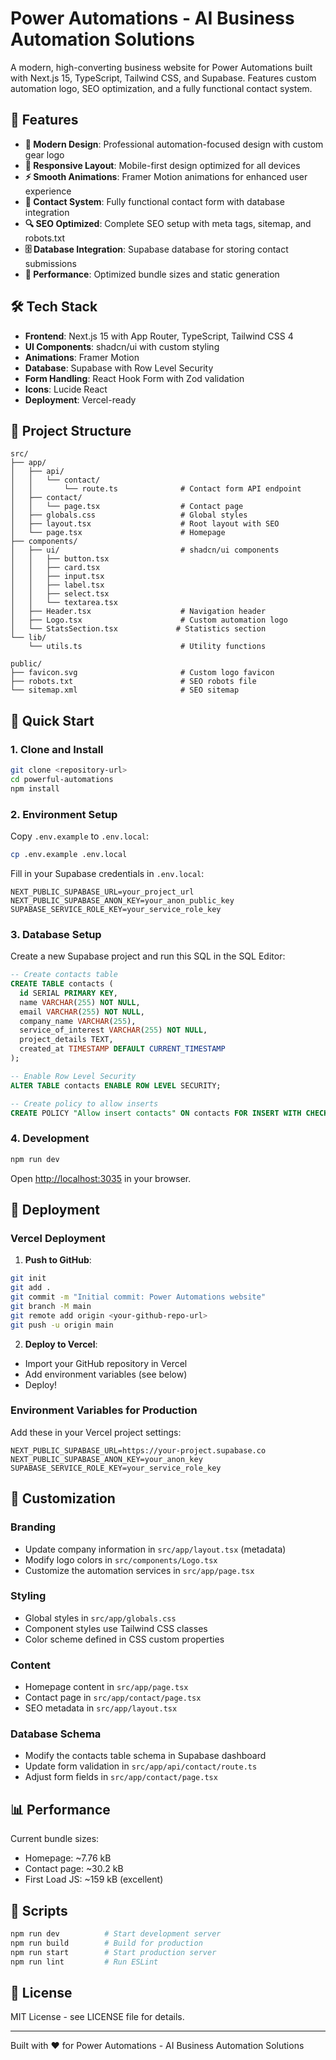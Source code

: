 # Power Automations - AI Business Automation Solutions

A modern, high-converting business website for Power Automations built with Next.js 15, TypeScript, Tailwind CSS, and Supabase. Features custom automation logo, SEO optimization, and a fully functional contact system.

## 🚀 Features

- **🎨 Modern Design**: Professional automation-focused design with custom gear logo
- **📱 Responsive Layout**: Mobile-first design optimized for all devices
- **⚡ Smooth Animations**: Framer Motion animations for enhanced user experience
- **📝 Contact System**: Fully functional contact form with database integration
- **🔍 SEO Optimized**: Complete SEO setup with meta tags, sitemap, and robots.txt
- **🗄️ Database Integration**: Supabase database for storing contact submissions
- **🎯 Performance**: Optimized bundle sizes and static generation

## 🛠️ Tech Stack

- **Frontend**: Next.js 15 with App Router, TypeScript, Tailwind CSS 4
- **UI Components**: shadcn/ui with custom styling
- **Animations**: Framer Motion
- **Database**: Supabase with Row Level Security
- **Form Handling**: React Hook Form with Zod validation
- **Icons**: Lucide React
- **Deployment**: Vercel-ready

## 📁 Project Structure

```
src/
├── app/
│   ├── api/
│   │   └── contact/
│   │       └── route.ts              # Contact form API endpoint
│   ├── contact/
│   │   └── page.tsx                  # Contact page
│   ├── globals.css                   # Global styles
│   ├── layout.tsx                    # Root layout with SEO
│   └── page.tsx                      # Homepage
├── components/
│   ├── ui/                           # shadcn/ui components
│   │   ├── button.tsx
│   │   ├── card.tsx
│   │   ├── input.tsx
│   │   ├── label.tsx
│   │   ├── select.tsx
│   │   └── textarea.tsx
│   ├── Header.tsx                    # Navigation header
│   ├── Logo.tsx                      # Custom automation logo
│   └── StatsSection.tsx             # Statistics section
└── lib/
    └── utils.ts                      # Utility functions

public/
├── favicon.svg                       # Custom logo favicon
├── robots.txt                        # SEO robots file
└── sitemap.xml                       # SEO sitemap
```

## 🚀 Quick Start

### 1. Clone and Install

```bash
git clone <repository-url>
cd powerful-automations
npm install
```

### 2. Environment Setup

Copy `.env.example` to `.env.local`:
```bash
cp .env.example .env.local
```

Fill in your Supabase credentials in `.env.local`:
```env
NEXT_PUBLIC_SUPABASE_URL=your_project_url
NEXT_PUBLIC_SUPABASE_ANON_KEY=your_anon_public_key
SUPABASE_SERVICE_ROLE_KEY=your_service_role_key
```

### 3. Database Setup

Create a new Supabase project and run this SQL in the SQL Editor:

```sql
-- Create contacts table
CREATE TABLE contacts (
  id SERIAL PRIMARY KEY,
  name VARCHAR(255) NOT NULL,
  email VARCHAR(255) NOT NULL,
  company_name VARCHAR(255),
  service_of_interest VARCHAR(255) NOT NULL,
  project_details TEXT,
  created_at TIMESTAMP DEFAULT CURRENT_TIMESTAMP
);

-- Enable Row Level Security
ALTER TABLE contacts ENABLE ROW LEVEL SECURITY;

-- Create policy to allow inserts
CREATE POLICY "Allow insert contacts" ON contacts FOR INSERT WITH CHECK (true);
```

### 4. Development

```bash
npm run dev
```

Open [http://localhost:3035](http://localhost:3035) in your browser.

## 🚀 Deployment

### Vercel Deployment

1. **Push to GitHub**:
```bash
git init
git add .
git commit -m "Initial commit: Power Automations website"
git branch -M main
git remote add origin <your-github-repo-url>
git push -u origin main
```

2. **Deploy to Vercel**:
- Import your GitHub repository in Vercel
- Add environment variables (see below)
- Deploy!

### Environment Variables for Production

Add these in your Vercel project settings:

```env
NEXT_PUBLIC_SUPABASE_URL=https://your-project.supabase.co
NEXT_PUBLIC_SUPABASE_ANON_KEY=your_anon_key
SUPABASE_SERVICE_ROLE_KEY=your_service_role_key
```

## 🎨 Customization

### Branding
- Update company information in `src/app/layout.tsx` (metadata)
- Modify logo colors in `src/components/Logo.tsx`
- Customize the automation services in `src/app/page.tsx`

### Styling
- Global styles in `src/app/globals.css`
- Component styles use Tailwind CSS classes
- Color scheme defined in CSS custom properties

### Content
- Homepage content in `src/app/page.tsx`
- Contact page in `src/app/contact/page.tsx`
- SEO metadata in `src/app/layout.tsx`

### Database Schema
- Modify the contacts table schema in Supabase dashboard
- Update form validation in `src/app/api/contact/route.ts`
- Adjust form fields in `src/app/contact/page.tsx`

## 📊 Performance

Current bundle sizes:
- Homepage: ~7.76 kB
- Contact page: ~30.2 kB
- First Load JS: ~159 kB (excellent)

## 🔧 Scripts

```bash
npm run dev          # Start development server
npm run build        # Build for production
npm run start        # Start production server
npm run lint         # Run ESLint
```

## 📄 License

MIT License - see LICENSE file for details.

---

Built with ❤️ for Power Automations - AI Business Automation Solutions